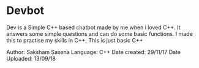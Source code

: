 # Devbot
Dev is a Simple C++ based chatbot made by me when i loved C++.
It answers some simple questions and can do some basic functions. I made this to practise my skills in C++, This is just basic C++

Author: Saksham Saxena
Language: C++
Date created: 29/11/17
Date Uploaded: 13/09/18

